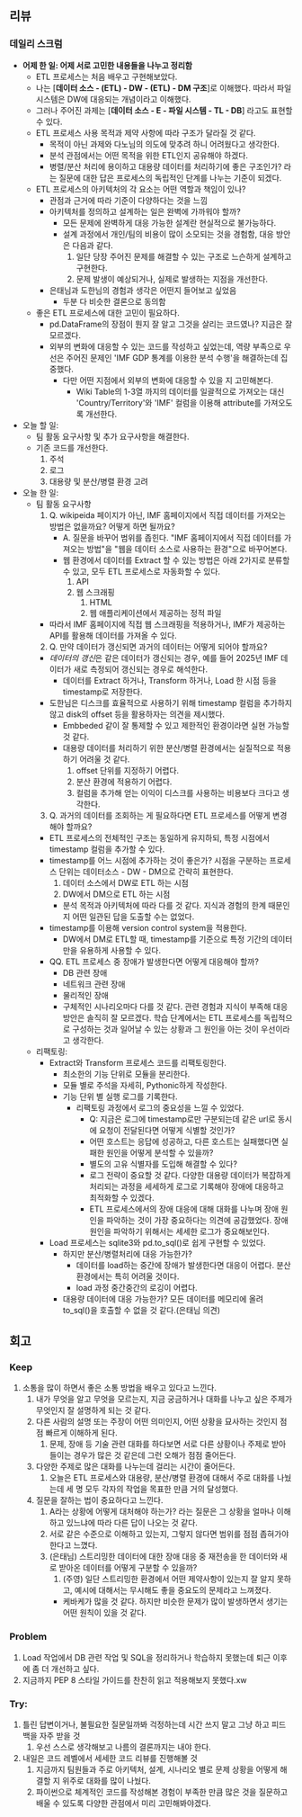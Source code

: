 ## 리뷰
### 데일리 스크럼
- **어제 한 일: 어제 서로 고민한 내용들을 나누고 정리함**
  - ETL 프로세스는 처음 배우고 구현해보았다.
  - 나는 [**데이터 소스 - (ETL) - DW - (ETL) - DM 구조**]로 이해했다. 따라서 파일 시스템은 DW에 대응되는 개념이라고 이해했다.
  - 그러나 주어진 과제는 [**데이터 소스 - E - 파일 시스템 - TL - DB**] 라고도 표현할 수 있다.
  - ETL 프로세스 사용 목적과 제약 사항에 따라 구조가 달라질 것 같다.
    - 목적이 아닌 과제와 다노님의 의도에 맞추려 하니 어려웠다고 생각한다.
    - 분석 관점에서는 어떤 목적을 위한 ETL인지 공유해야 하겠다.
    - 병렬/분산 처리에 용이하고 대용량 데이터를 처리하기에 좋은 구조인가? 라는 질문에 대한 답은 프로세스의 독립적인 단계를 나누는 기준이 되겠다.
  - ETL 프로세스의 아키텍처의 각 요소는 어떤 역할과 책임이 있나?
    - 관점과 근거에 따라 기준이 다양하다는 것을 느낌
    - 아키텍처를 정의하고 설계하는 일은 완벽에 가까워야 할까?
      - 모든 문제에 완벽하게 대응 가능한 설계란 현실적으로 불가능하다.
      - 설계 과정에서 개인/팀의 비용이 많이 소모되는 것을 경험함, 대응 방안은 다음과 같다.
        1. 일단 당장 주어진 문제를 해결할 수 있는 구조로 느슨하게 설계하고 구현한다.
        2. 문제 발생이 예상되거나, 실제로 발생하는 지점을 개선한다.
    - 은태님과 도한님의 경험과 생각은 어떤지 들어보고 싶었음
      - 두분 다 비슷한 결론으로 동의함
  - 좋은 ETL 프로세스에 대한 고민이 필요하다.
    - pd.DataFrame의 장점이 뭔지 잘 알고 그것을 살리는 코드였나? 지금은 잘 모르겠다.
    - 외부의 변화에 대응할 수 있는 코드를 작성하고 싶었는데, 역량 부족으로 우선은 주어진 문제인 'IMF GDP 통계를 이용한 분석 수행'을 해결하는데 집중했다.
      - 다만 어떤 지점에서 외부의 변화에 대응할 수 있을 지 고민해본다.
        - Wiki Table의 1-3열 까지의 데이터를 일괄적으로 가져오는 대신 'Country/Territory'와 'IMF' 컬럼을 이용해 attribute를 가져오도록 개선한다.
- 오늘 할 일:
  - 팀 활동 요구사항 및 추가 요구사항을 해결한다.
  - 기존 코드를 개선한다.
    1. 주석
    2. 로그
    3. 대용량 및 분산/병렬 환경 고려
- 오늘 한 일:
  - 팀 활동 요구사항
    1. Q. wikipeida 페이지가 아닌, IMF 홈페이지에서 직접 데이터를 가져오는 방법은 없을까요? 어떻게 하면 될까요?
       - A. 질문을 바꾸어 범위를 좁힌다. "IMF 홈페이지에서 직접 데이터를 가져오는 방법"을 "웹을 데이터 소스로 사용하는 환경"으로 바꾸어본다.
       - 웹 환경에서 데이터를 Extract 할 수 있는 방법은 아래 2가지로 분류할 수 있고, 모두 ETL 프로세스로 자동화할 수 있다.
         1. API
         2. 웹 스크래핑
            1. HTML
            2. 웹 애플리케이션에서 제공하는 정적 파일
     - 따라서 IMF 홈페이지에 직접 웹 스크래핑을 적용하거나, IMF가 제공하는 API를 활용해 데이터를 가져올 수 있다.
    2. Q. 만약 데이터가 갱신되면 과거의 데이터는 어떻게 되어야 할까요?
     - *데이터의 갱신*은 같은 데이터가 갱신되는 경우, 예를 들어 2025년 IMF 데이터가 새로 측정되어 갱신되는 경우로 해석한다.
       - 데이터를 Extract 하거나, Transform 하거나, Load 한 시점 등을 timestamp로 저장한다.
     - 도한님은 디스크를 효율적으로 사용하기 위해 timestamp 컬럼을 추가하지 않고 disk의 offset 등을 활용하자는 의견을 제시했다.
       - Embbeded 같이 잘 통제할 수 있고 제한적인 환경이라면 실현 가능할 것 같다.
       - 대용량 데이터를 처리하기 위한 분산/병렬 환경에서는 실질적으로 적용하기 어려울 것 같다.
         1. offset 단위를 지정하기 어렵다.
         2. 분산 환경에 적용하기 어렵다.
         3. 컬럼을 추가해 얻는 이익이 디스크를 사용하는 비용보다 크다고 생각한다.
    3. Q. 과거의 데이터를 조회하는 게 필요하다면 ETL 프로세스를 어떻게 변경해야 할까요?
      - ETL 프로세스의 전체적인 구조는 동일하게 유지하되, 특정 시점에서 timestamp 컬럼을 추가할 수 있다.
      - timestamp를 어느 시점에 추가하는 것이 좋은가? 시점을 구분하는 프로세스 단위는 데이터소스 - DW - DM으로 간략히 표현한다.
        1. 데이터 소스에서 DW로 ETL 하는 시점
        2. DW에서 DM으로 ETL 하는 시점
        - 분석 목적과 아키텍처에 따라 다를 것 같다. 지식과 경험의 한계 때문인지 어떤 일관된 답을 도출할 수는 없었다.
     - timestamp를 이용해 version control system을 적용한다.
        - DW에서 DM로 ETL할 때, timestamp를 기준으로 특정 기간의 데이터만을 유용하게 사용할 수 있다.
      - QQ. ETL 프로세스 중 장애가 발생한다면 어떻게 대응해야 할까?
        - DB 관련 장애
        - 네트워크 관련 장애
        - 물리적인 장애
        - 구체적인 시나리오마다 다를 것 같다. 관련 경험과 지식이 부족해 대응 방안은 솔직히 잘 모르겠다. 학습 단계에서는 ETL 프로세스를 독립적으로 구성하는 것과 일어날 수 있는 상황과 그 원인을 아는 것이 우선이라고 생각한다.
  - 리팩토링:
    - Extract와 Transform 프로세스 코드를 리팩토링한다.
      - 최소한의 기능 단위로 모듈을 분리한다.
      - 모듈 별로 주석을 자세히, Pythonic하게 작성한다.
      - 기능 단위 별 실행 로그를 기록한다.
        - 리팩토링 과정에서 로그의 중요성을 느낄 수 있었다.
          - Q: 지금은 로그에 timestamp로만 구분되는데 같은 url로 동시에 요청이 전달된다면 어떻게 식별할 것인가?
          - 어떤 호스트는 응답에 성공하고, 다른 호스트는 실패했다면 실패한 원인을 어떻게 분석할 수 있을까?
          - 별도의 고유 식별자를 도입해 해결할 수 있다?
          - 로그 전략이 중요할 것 같다. 다양한 대용량 데이터가 복잡하게 처리되는 과정을 세세하게 로그로 기록해야 장애에 대응하고 최적화할 수 있겠다.
          - ETL 프로세스에서의 장애 대응에 대해 대화를 나누며 장애 원인을 파악하는 것이 가장 중요하다는 의견에 공감했었다. 장애 원인을 파악하기 위해서는 세세한 로그가 중요해보인다.
    - Load 프로세스는 sqlite3와 pd.to_sql()로 쉽게 구현할 수 있었다.
      - 하지만 분산/병렬처리에 대응 가능한가?
        - 데이터를 load하는 중간에 장애가 발생한다면 대응이 어렵다. 분산 환경에서는 특히 어려울 것이다.
        - load 과정 중간중간의 로깅이 어렵다.
      - 대용량 데이터에 대응 가능한가? 모든 데이터를 메모리에 올려 to_sql()을 호출할 수 없을 것 같다.(은태님 의견)

## 회고
### Keep
  1. 소통을 많이 하면서 좋은 소통 방법을 배우고 있다고 느낀다.
     1. 내가 무엇을 알고 무엇을 모르는지, 지금 궁금하거나 대화를 나누고 싶은 주제가 무엇인지 잘 설명하게 되는 것 같다.
     2. 다른 사람의 설명 또는 주장이 어떤 의미인지, 어떤 상황을 묘사하는 것인지 점점 빠르게 이해하게 된다.
        1. 문제, 장애 등 기술 관련 대화를 하다보면 서로 다른 상황이나 주제로 받아들이는 경우가 많은 것 같은데 그런 오해가 점점 줄어든다.
     3. 다양한 주제로 많은 대화를 나누는데 걸리는 시간이 줄어든다.
        1. 오늘은 ETL 프로세스와 대용량, 분산/병렬 환경에 대해서 주로 대화를 나눴는데 세 명 모두 각자의 작업을 목표한 만큼 거의 달성했다.
     4. 질문을 잘하는 법이 중요하다고 느낀다.
        1. A라는 상황에 어떻게 대처해야 하는가? 라는 질문은 그 상황을 얼마나 이해하고 있느냐에 따라 다른 답이 나오는 것 같다.
        2. 서로 같은 수준으로 이해하고 있는지, 그렇지 않다면 범위를 점점 좁혀가야 한다고 느꼈다.
        3. (은태님) 스트리밍한 데이터에 대한 장애 대응 중 재전송을 한 데이터와 새로 받아온 데이터를 어떻게 구분할 수 있을까?
           1. (주영) 일단 스트리밍한 환경에서 어떤 제약사항이 있는지 잘 알지 못하고, 예시에 대해서는 무시해도 좋을 중요도의 문제라고 느껴졌다.
            - 케바케가 많을 것 같다. 하지만 비슷한 문제가 많이 발생하면서 생기는 어떤 원칙이 있을 것 같다.
### Problem
  1. Load 작업에서 DB 관련 작업 및 SQL을 정리하거나 학습하지 못했는데 퇴근 이후에 좀 더 개선하고 싶다.
  2. 지금까지 PEP 8 스타일 가이드를 찬찬히 읽고 적용해보지 못했다.xw
### Try:
  1. 틀린 답변이거나, 불필요한 질문일까봐 걱정하는데 시간 쓰지 말고 그냥 하고 피드백을 자주 받을 것
     1. 우선 스스로 생각해보고 나름의 결론까지는 내야 한다.
  2. 내일은 코드 레벨에서 세세한 코드 리뷰를 진행해볼 것
     1. 지금까지 팀원들과 주로 아키텍처, 설계, 시나리오 별로 문제 상황을 어떻게 해결할 지 위주로 대화를 많이 나눴다.
     2. 파이썬으로 체계적인 코드를 작성해본 경험이 부족한 만큼 많은 것을 질문하고 배울 수 있도록 다양한 관점에서 미리 고민해봐야겠다.
